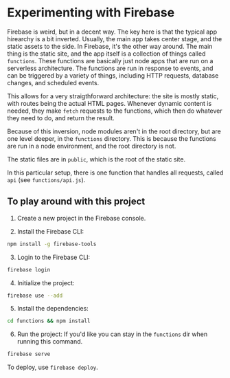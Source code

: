 # Experimenting with Firebase

Firebase is weird, but in a decent way. The key here is that the typical app hirearchy is a bit inverted. Usually, the main app takes center stage, and the static assets to the side. In Firebase, it's the other way around. The main thing is the static site, and the app itself is a collection of things called `functions`. These functions are basically just node apps that are run on a serverless architecture. The functions are run in response to events, and can be triggered by a variety of things, including HTTP requests, database changes, and scheduled events.

This allows for a very straigthforward architecture: the site is mostly static, with routes being the actual HTML pages. Whenever dynamic content is needed, they make `fetch` requests to the functions, which then do whatever they need to do, and return the result.

Because of this inversion, node modules aren't in the root directory, but are one level deeper, in the `functions` directory. This is because the functions are run in a node environment, and the root directory is not.

The static files are in `public`, which is the root of the static site.

In this particular setup, there is one function that handles all requests, called `api` (see `functions/api.js`).

## To play around with this project

1. Create a new project in the Firebase console.

2. Install the Firebase CLI:

```bash
npm install -g firebase-tools
```

3. Login to the Firebase CLI:

```bash
firebase login
```

4. Initialize the project:

```bash
firebase use --add
```

5. Install the dependencies:

```bash
cd functions && npm install
```

6. Run the project:
If you'd like you can stay in the `functions` dir when running this command.

```bash
firebase serve
```

To deploy, use `firebase deploy`.